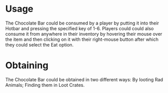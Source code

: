 # Usage

The Chocolate Bar could be consumed by a player by putting it into their Hotbar and pressing the specified key of 1-6. Players could could also consume it from anywhere in their inventory by hovering their mouse over the item and then clicking on it with their right-mouse button after which they could select the Eat option.
# Obtaining

The Chocolate Bar could be obtained in two different ways:
By looting Rad Animals;
Finding them in Loot Crates.
